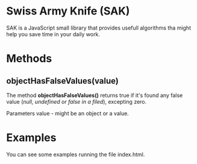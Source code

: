 # Swiss Army Knife (SAK)

SAK is a JavaScript small library that provides usefull algorithms tha might help you save time in your daily work.

# Methods

## objectHasFalseValues(value)

The method **objectHasFalseValues()** returns true if it's found any false value (*null, undefined or false in a filed*), excepting zero. 

 
Parameters
value - might be an object or a value.

# Examples

You can see some examples running the file index.html.

